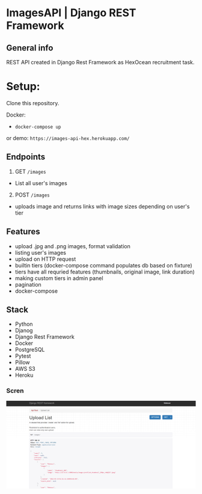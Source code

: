 # ImagesAPI | Django REST Framework

## General info

REST API created in Django Rest Framework as HexOcean recruitment task.

# Setup:

Clone this repository.

Docker:
- `docker-compose up`

or demo: `https://images-api-hex.herokuapp.com/`

## Endpoints

1. GET `/images`
 - List all user's images
2. POST `/images`
 - uploads image and returns links with image sizes depending on user's tier

## Features

 - upload .jpg and .png images, format validation
 - listing user's images
 - upload on HTTP request
 - builtin tiers (docker-compose command populates db based on fixture)
 - tiers have all requried features (thumbnails, original image, link duration)
 - making custom tiers in admin panel
 - pagination
 - docker-compose

## Stack

 - Python
 - Djanog
 - Django Rest Framework
 - Docker
 - PostgreSQL
 - Pytest
 - Pillow
 - AWS S3
 - Heroku

 ### Scren

 ![Alt text](static/screens/screen.png "Screen")